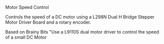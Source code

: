 Motor Speed Control

Controls the speed of a DC motor using a L298N Dual H Bridge Stepper Motor Driver Board
and a rotary encoder.

 Based on Brainy Bits "Use a L9110S dual motor driver to control the speed of a small DC Motor

